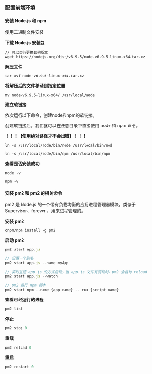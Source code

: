 ### 配置前端环境

#### 安装 Node.js 和 npm 

使用二进制文件安装

**下载 Node.js 安装包**

```
// 可以自行更换其他版本
wget https://nodejs.org/dist/v6.9.5/node-v6.9.5-linux-x64.tar.xz
```

**解压文件**

```
tar xvf node-v6.9.5-linux-x64.tar.xz
```

**将解压后的文件移动到指定位置**

```
mv node-v6.9.5-linux-x64/ /usr/local/node
```

**建立软链接**

依次运行以下命令，创建node和npm的软链接。

创建软链接后，我们就可以在任意目录下直接使用 node 和 npm 命令。

**！！！【使用绝对路径才不会出错】！！！**

```
ln -s /usr/local/node/bin/node /usr/local/bin/nod

ln -s /usr/local/node/bin/npm /usr/local/bin/npm
```

**查看是否安装成功**

```
node -v

npm -v
```


#### 安装 pm2 和 pm2 的相关命令

pm2 是 Node.js 的一个带有负载均衡的应用进程管理器模块，类似于 Supervisor、forever ，用来进程管理的。

**安装 pm2**

```
cnpm/npm install -g pm2
```

**启动 pm2**

```js
pm2 start app.js

// 设置一个别名
pm2 start app.js --name myApp

// 实时监控 app.js 的方式启动，当 app.js 文件有变动时，pm2 会自动 reload
pm2 start app.js --watch

// pm2 运行 npm 脚本
pm2 start npm --name {app name} -- run {script name}
```

**查看已经运行的进程**

```js
pm2 list
```

**停止**

```js
pm2 stop 0
```

**重载**

```js
pm2 reload 0
```

**重启**

```js
pm2 restart 0
```